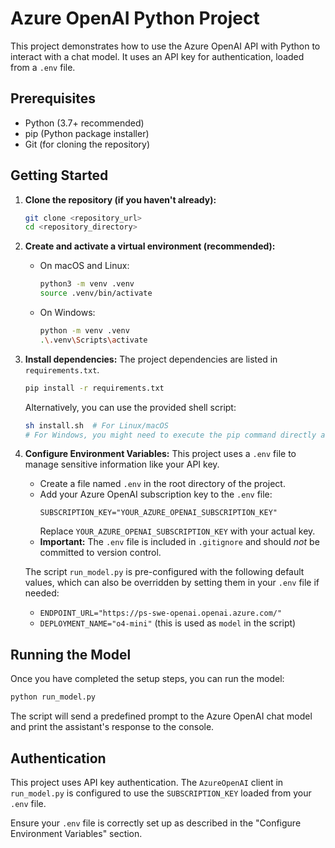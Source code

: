 # Azure OpenAI Python Project

This project demonstrates how to use the Azure OpenAI API with Python to interact with a chat model. It uses an API key for authentication, loaded from a `.env` file.

## Prerequisites

*   Python (3.7+ recommended)
*   pip (Python package installer)
*   Git (for cloning the repository)

## Getting Started

1.  **Clone the repository (if you haven't already):**
    ```bash
    git clone <repository_url>
    cd <repository_directory>
    ```

2.  **Create and activate a virtual environment (recommended):**
    *   On macOS and Linux:
        ```bash
        python3 -m venv .venv
        source .venv/bin/activate
        ```
    *   On Windows:
        ```bash
        python -m venv .venv
        .\.venv\Scripts\activate
        ```

3.  **Install dependencies:**
    The project dependencies are listed in `requirements.txt`.
    ```bash
    pip install -r requirements.txt
    ```
    Alternatively, you can use the provided shell script:
    ```bash
    sh install.sh  # For Linux/macOS
    # For Windows, you might need to execute the pip command directly as above.
    ```

4.  **Configure Environment Variables:**
    This project uses a `.env` file to manage sensitive information like your API key.
    *   Create a file named `.env` in the root directory of the project.
    *   Add your Azure OpenAI subscription key to the `.env` file:
        ```env
        SUBSCRIPTION_KEY="YOUR_AZURE_OPENAI_SUBSCRIPTION_KEY"
        ```
        Replace `YOUR_AZURE_OPENAI_SUBSCRIPTION_KEY` with your actual key.
    *   **Important:** The `.env` file is included in `.gitignore` and should *not* be committed to version control.

    The script `run_model.py` is pre-configured with the following default values, which can also be overridden by setting them in your `.env` file if needed:
    *   `ENDPOINT_URL="https://ps-swe-openai.openai.azure.com/"`
    *   `DEPLOYMENT_NAME="o4-mini"` (this is used as `model` in the script)

## Running the Model

Once you have completed the setup steps, you can run the model:

```bash
python run_model.py
```

The script will send a predefined prompt to the Azure OpenAI chat model and print the assistant's response to the console.

## Authentication

This project uses API key authentication. The `AzureOpenAI` client in `run_model.py` is configured to use the `SUBSCRIPTION_KEY` loaded from your `.env` file.

Ensure your `.env` file is correctly set up as described in the "Configure Environment Variables" section. 